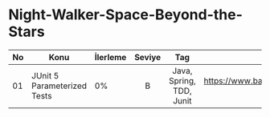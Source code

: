 # Night-Walker-Space-Beyond-the-Stars
| No 	| Konu                                                                                                         	| İlerleme   	| Seviye 	|        Tag        	| Referans |
|----	|--------------------------------------------------------------------------------------------------------------	|------------	|:------:	|:-------------------:	|:------:	|
| 01 	| JUnit 5 Parameterized Tests                                                                                   | 0% 	        |   B     |  Java, Spring, TDD, Junit                 	|https://www.baeldung.com/parameterized-tests-junit-5|
